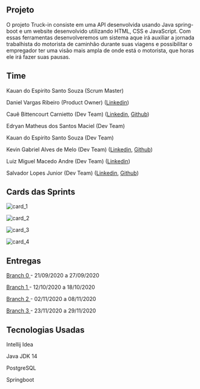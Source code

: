 
## Projeto

O projeto Truck-in consiste em uma API desenvolvida usando Java spring-boot e um website desenvolvido utilizando HTML, CSS e JavaScript. Com essas ferramentas desenvolveremos um sistema aque irá auxiliar a jornada trabalhista do motorista de caminhão durante suas viagens e possibilitar o empregador ter uma visão mais ampla de onde está o motorista, que horas ele irá fazer suas pausas.

## Time

Kauan do Espirito Santo Souza (Scrum Master)

Daniel Vargas Ribeiro (Product Owner)
([Linkedin](https://www.linkedin.com/in/daniel-vargas-8b806a184/))

Cauê Bittencourt Carnietto (Dev Team)
([Linkedin](https://www.linkedin.com/in/cau%C3%AA-bittencourt-carnietto-917951103/),
[Github](https://github.com/cacauisadog))

Edryan Matheus dos Santos Maciel (Dev Team)

Kauan do Espirito Santo Souza (Dev Team)

Kevin Gabriel Alves de Melo (Dev Team)
([Linkedin](https://www.linkedin.com/in/kevin-melo-1004/),
[Github](https://github.com/kevingabrielmelo))

Luiz Miguel Macedo Andre (Dev Team)
([Linkedin](https://www.linkedin.com/in/luiz-miguel-475347193/))

Salvador Lopes Junior (Dev Team)
([Linkedin](https://www.linkedin.com/in/salvador-lopes-jr-6626b01a2/),
[Github](https://github.com/salvador-lopes))


## Cards das Sprints

![card_1](https://github.com/DanVargaa/Truck-in/blob/master/readme-assets/card%201.jpeg)

![card_2](https://github.com/DanVargaa/Truck-in/blob/master/readme-assets/card%202.jpeg)

![card_3](https://github.com/DanVargaa/Truck-in/blob/master/readme-assets/card%203.jpeg)

![card_4](https://github.com/DanVargaa/Truck-in/blob/master/readme-assets/card%204.jpeg)

## Entregas

<a href='https://github.com/DanVargaa/Truck-in/tree/sprint_0'> Branch 0 </a>-
21/09/2020 a 27/09/2020

<a href='https://github.com/DanVargaa/Truck-in/tree/sprint_1'> Branch 1 </a>-
12/10/2020 a 18/10/2020	


<a href='https://github.com/DanVargaa/Truck-in/tree/sprint_2'> Branch 2 </a>- 
02/11/2020 a 08/11/2020	


<a href='https://github.com/DanVargaa/Truck-in/tree/branch_spring_padrao'> Branch 3 </a>-
23/11/2020 a 29/11/2020

## Tecnologias Usadas

Intellij Idea

Java JDK 14

PostgreSQL

Springboot

